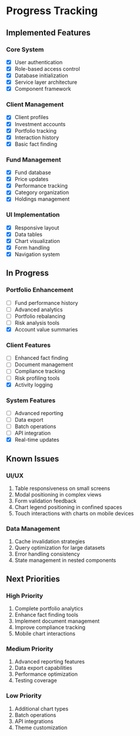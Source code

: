 # Progress Tracking

## Implemented Features

### Core System
- [x] User authentication
- [x] Role-based access control
- [x] Database initialization
- [x] Service layer architecture
- [x] Component framework

### Client Management
- [x] Client profiles
- [x] Investment accounts
- [x] Portfolio tracking
- [x] Interaction history
- [x] Basic fact finding

### Fund Management
- [x] Fund database
- [x] Price updates
- [x] Performance tracking
- [x] Category organization
- [x] Holdings management

### UI Implementation
- [x] Responsive layout
- [x] Data tables
- [x] Chart visualization
- [x] Form handling
- [x] Navigation system

## In Progress

### Portfolio Enhancement
- [ ] Fund performance history
- [ ] Advanced analytics
- [ ] Portfolio rebalancing
- [ ] Risk analysis tools
- [x] Account value summaries

### Client Features
- [ ] Enhanced fact finding
- [ ] Document management
- [ ] Compliance tracking
- [ ] Risk profiling tools
- [x] Activity logging

### System Features
- [ ] Advanced reporting
- [ ] Data export
- [ ] Batch operations
- [ ] API integration
- [x] Real-time updates

## Known Issues

### UI/UX
1. Table responsiveness on small screens
2. Modal positioning in complex views
3. Form validation feedback
4. Chart legend positioning in confined spaces
5. Touch interactions with charts on mobile devices

### Data Management
1. Cache invalidation strategies
2. Query optimization for large datasets
3. Error handling consistency
4. State management in nested components

## Next Priorities

### High Priority
1. Complete portfolio analytics
2. Enhance fact finding tools
3. Implement document management
4. Improve compliance tracking
5. Mobile chart interactions

### Medium Priority
1. Advanced reporting features
2. Data export capabilities
3. Performance optimization
4. Testing coverage

### Low Priority
1. Additional chart types
2. Batch operations
3. API integrations
4. Theme customization